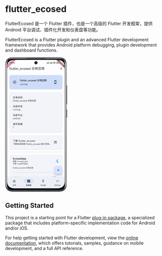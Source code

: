 # flutter_ecosed

FlutterEcosed 是一个 Flutter 插件，也是一个高级的 Flutter 开发框架，提供 Android 平台调试、插件化开发和仪表盘等功能。

FlutterEcosed is a Flutter plugin and an advanced Flutter development framework that provides Android platform debugging, plugin development and dashboard functions.

<p align="left">
<img src="screenshot.png" width="200">
</p>


## Getting Started

This project is a starting point for a Flutter
[plug-in package](https://flutter.dev/developing-packages/),
a specialized package that includes platform-specific implementation code for
Android and/or iOS.

For help getting started with Flutter development, view the
[online documentation](https://flutter.dev/docs), which offers tutorials,
samples, guidance on mobile development, and a full API reference.

